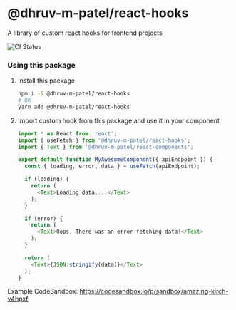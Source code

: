 # @dhruv-m-patel/react-hooks

A library of custom react hooks for frontend projects

![CI Status](https://github.com/dhruv-m-patel/packages/workflows/build/badge.svg)

### Using this package

1. Install this package
   ```bash
   npm i -S @dhruv-m-patel/react-hooks
   # OR
   yarn add @dhruv-m-patel/react-hooks
   ```

2. Import custom hook from this package and use it in your component
   ```javascript
   import * as React from 'react';
   import { useFetch } from '@dhruv-m-patel/react-hooks';
   import { Text } from '@dhruv-m-patel/react-components';

   export default function MyAwesomeComponent({ apiEndpoint }) {
     const { loading, error, data } = useFetch(apiEndpoint);

     if (loading) {
       return (
         <Text>Loading data....</Text>
       );
     }

     if (error) {
       return (
         <Text>Oops, There was an error fetching data!</Text>
       );
     }

     return (
       <Text>{JSON.stringify(data)}</Text>
     );
   }
   ```

Example CodeSandbox: https://codesandbox.io/p/sandbox/amazing-kirch-v4hpxf
